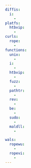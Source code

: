 ```yaml
---
diffis:
  i:
    -
platfs:
  htbvip:
    -
curls:
  rope:
    -
functions:
  unix:
    -
  i:
    -
  htbvip:
    -
  fuzz:
    -
  pathtr:
    -
  rev:
    -
  be:
    -
  sudo:
    -
  maldll:
    -

wals:
  ropewu:
    -
  ropevi:
    -
---
```

